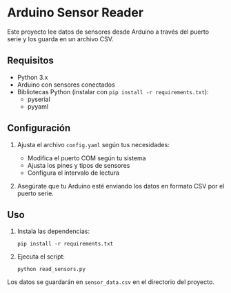 # Arduino Sensor Reader

Este proyecto lee datos de sensores desde Arduino a través del puerto serie y los guarda en un archivo CSV.

## Requisitos

- Python 3.x
- Arduino con sensores conectados
- Bibliotecas Python (instalar con `pip install -r requirements.txt`):
  - pyserial
  - pyyaml

## Configuración

1. Ajusta el archivo `config.yaml` según tus necesidades:
   - Modifica el puerto COM según tu sistema
   - Ajusta los pines y tipos de sensores
   - Configura el intervalo de lectura

2. Asegúrate que tu Arduino esté enviando los datos en formato CSV por el puerto serie.

## Uso

1. Instala las dependencias:
   ```
   pip install -r requirements.txt
   ```

2. Ejecuta el script:
   ```
   python read_sensors.py
   ```

Los datos se guardarán en `sensor_data.csv` en el directorio del proyecto.
